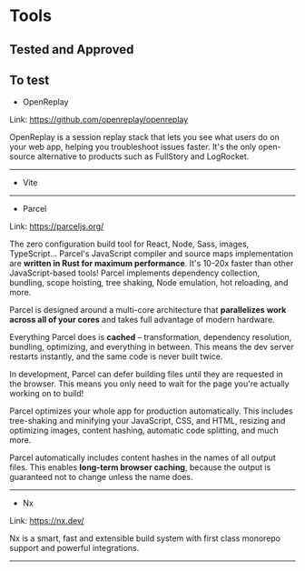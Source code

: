
# Tools

## Tested and Approved

## To test

- OpenReplay

Link: https://github.com/openreplay/openreplay

OpenReplay is a session replay stack that lets you see what users do on your web app, helping you troubleshoot issues faster. It's the only open-source alternative to products such as FullStory and LogRocket.

---

- Vite

---

- Parcel

Link: https://parceljs.org/

The zero configuration build tool for React, Node, Sass, images, TypeScript... Parcel's JavaScript compiler and source maps implementation are **written in Rust for maximum performance**. It's 10-20x faster than other JavaScript-based tools! Parcel implements dependency collection, bundling, scope hoisting, tree shaking, Node emulation, hot reloading, and more.

Parcel is designed around a multi-core architecture that **parallelizes work across all of your cores** and takes full advantage of modern hardware.

Everything Parcel does is **cached** – transformation, dependency resolution, bundling, optimizing, and everything in between. This means the dev server restarts instantly, and the same code is never built twice.

In development, Parcel can defer building files until they are requested in the browser. This means you only need to wait for the page you're actually working on to build!

Parcel optimizes your whole app for production automatically. This includes tree-shaking and minifying your JavaScript, CSS, and HTML, resizing and optimizing images, content hashing, automatic code splitting, and much more.

Parcel automatically includes content hashes in the names of all output files. This enables **long-term browser caching**, because the output is guaranteed not to change unless the name does.

---

- Nx

Link: https://nx.dev/

Nx is a smart, fast and extensible build system with first class monorepo support and powerful integrations.

---
